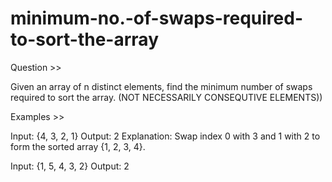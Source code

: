 # minimum-no.-of-swaps-required-to-sort-the-array

Question >>

Given an array of n distinct elements, find the minimum number of swaps required to sort the array. 
(NOT NECESSARILY CONSEQUTIVE ELEMENTS))

Examples >>

Input: {4, 3, 2, 1}
Output: 2
Explanation: Swap index 0 with 3 and 1 with 2 to 
              form the sorted array {1, 2, 3, 4}.

Input: {1, 5, 4, 3, 2}
Output: 2
